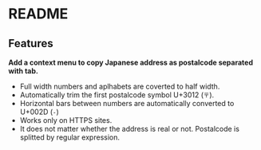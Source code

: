 # README

## Features

**Add a context menu to copy Japanese address as postalcode separated with tab.**

- Full width numbers and aplhabets are coverted to half width.
- Automatically trim the first postalcode symbol U+3012 (`〒`).
- Horizontal bars between numbers are automatically converted to U+002D (`-`)
- Works only on HTTPS sites.
- It does not matter whether the address is real or not. Postalcode is splitted by regular expression.

